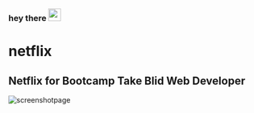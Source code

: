### hey there <img src="https://media.giphy.com/media/hvRJCLFzcasrR4ia7z/giphy.gif" width="25px">

# netflix

## Netflix for Bootcamp Take Blid Web Developer

![screenshotpage](https://user-images.githubusercontent.com/79703548/156768915-e810def4-82d1-4838-9d62-6c03239fb45a.png)

